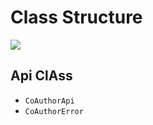 # Class Structure

[![](https://mermaid.ink/img/pako:eNp1jjEOwjAMRa8SeQKpHVgzMHVmoLBAGEzithFtUqUOqKp6dwKoMOHF_9lPlifQ3hBIqFr_0A0GFodCOZGqpHC3mkSei43cpbYVe-r9YNmH8aP8-L0ukPGKA51XS1pflPt77ci2tTxCBh2FDq1Jb0wvWwE31JECmaLBcFOg3Jw8jOzL0WmQHCJlEHysG5AVtkOi2BtkKizWAbvvtEd38n7h-QlFp063?type=png)](https://mermaid.live/edit#pako:eNp1jjEOwjAMRa8SeQKpHVgzMHVmoLBAGEzithFtUqUOqKp6dwKoMOHF_9lPlifQ3hBIqFr_0A0GFodCOZGqpHC3mkSei43cpbYVe-r9YNmH8aP8-L0ukPGKA51XS1pflPt77ci2tTxCBh2FDq1Jb0wvWwE31JECmaLBcFOg3Jw8jOzL0WmQHCJlEHysG5AVtkOi2BtkKizWAbvvtEd38n7h-QlFp063)

## Api ClAss

- `CoAuthorApi`
- `CoAuthorError`
